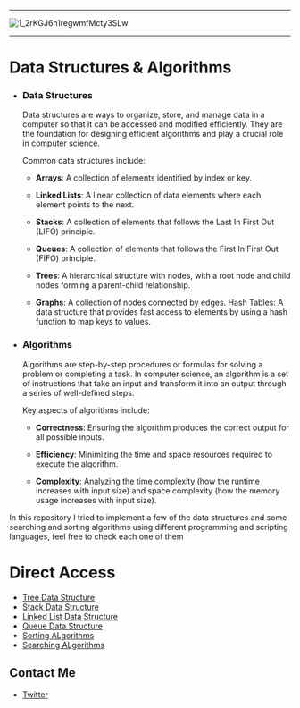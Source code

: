 ----------------
![1_2rKGJ6h1regwmfMcty3SLw](https://user-images.githubusercontent.com/49293816/188543586-c9282564-6ab4-45d6-a305-50694f3e616d.png)


----------------

# Data Structures & Algorithms

- ### **Data Structures**

    Data structures are ways to organize, store, and manage data in a computer so that it can be accessed and modified efficiently. They are the foundation for designing efficient algorithms and play a crucial role in computer science.

    Common data structures include:

    - **Arrays**: A collection of elements identified by index or key.

    - **Linked Lists**: A linear collection of data elements where each element points to the next.

    - **Stacks**: A collection of elements that follows the Last In First Out (LIFO) principle.

    - **Queues**: A collection of elements that follows the First In First Out (FIFO) principle.

    - **Trees**: A hierarchical structure with nodes, with a root node and child nodes forming a parent-child relationship.

    - **Graphs**: A collection of nodes connected by edges.
    Hash Tables: A data structure that provides fast access to elements by using a hash function to map keys to values.

- ### **Algorithms**

    Algorithms are step-by-step procedures or formulas for solving a problem or completing a task. In computer science, an algorithm is a set of instructions that take an input and transform it into an output through a series of well-defined steps.

    Key aspects of algorithms include:

    - **Correctness**: Ensuring the algorithm produces the correct output for all possible inputs.

    - **Efficiency**: Minimizing the time and space resources required to execute the algorithm.

    - **Complexity**: Analyzing the time complexity (how the runtime increases with input size) and space complexity (how the memory usage increases with input size).

In this repository I tried to implement a few of the data structures and some searching and sorting algorithms using different programming and scripting languages, feel free to check each one of them

# Direct Access

- [Tree Data Structure](https://github.com/amaitou/DataStructures/tree/main/tree)
- [Stack Data Structure](https://github.com/amaitou/DataStructures/tree/main/stack)
- [Linked List Data Structure](https://github.com/amaitou/DataStructures/tree/main/linkedlist)
- [Queue Data Structure](https://github.com/amaitou/DataStructures/tree/main/queue)
- [Sorting ALgorithms](https://github.com/amaitou/DataStructures/tree/main/sort)
- [Searching ALgorithms](https://github.com/amaitou/DataStructures/tree/main/search)

## Contact Me

* [Twitter][_1]

[_1]: https://twitter.com/amait0u
